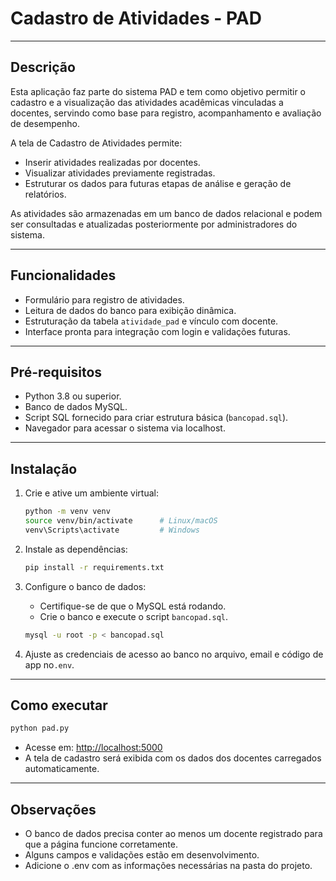 
# Cadastro de Atividades - PAD

---

## Descrição

Esta aplicação faz parte do sistema PAD e tem como objetivo permitir o cadastro e a visualização das atividades acadêmicas vinculadas a docentes, servindo como base para registro, acompanhamento e avaliação de desempenho.

A tela de Cadastro de Atividades permite:

- Inserir atividades realizadas por docentes.
- Visualizar atividades previamente registradas.
- Estruturar os dados para futuras etapas de análise e geração de relatórios.

As atividades são armazenadas em um banco de dados relacional e podem ser consultadas e atualizadas posteriormente por administradores do sistema.

---

## Funcionalidades

- Formulário para registro de atividades.
- Leitura de dados do banco para exibição dinâmica.
- Estruturação da tabela `atividade_pad` e vínculo com docente.
- Interface pronta para integração com login e validações futuras.

---

## Pré-requisitos

- Python 3.8 ou superior.
- Banco de dados MySQL.
- Script SQL fornecido para criar estrutura básica (`bancopad.sql`).
- Navegador para acessar o sistema via localhost.

---

## Instalação

1. Crie e ative um ambiente virtual:

   ```bash
   python -m venv venv
   source venv/bin/activate      # Linux/macOS
   venv\Scripts\activate         # Windows
   ```

2. Instale as dependências:

   ```bash
   pip install -r requirements.txt
   ```

3. Configure o banco de dados:

   - Certifique-se de que o MySQL está rodando.
   - Crie o banco e execute o script `bancopad.sql`.

   ```bash
   mysql -u root -p < bancopad.sql
   ```

4. Ajuste as credenciais de acesso ao banco no arquivo, email e código de app no`.env`.

---

## Como executar

```bash
python pad.py
```

- Acesse em: [http://localhost:5000](http://localhost:5000)
- A tela de cadastro será exibida com os dados dos docentes carregados automaticamente.

---

## Observações

- O banco de dados precisa conter ao menos um docente registrado para que a página funcione corretamente.
- Alguns campos e validações estão em desenvolvimento.
- Adicione o .env com as informações necessárias na pasta do projeto.
